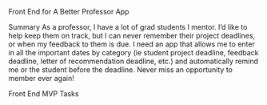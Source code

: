 Front End for A Better Professor App

Summary
As a professor, I have a lot of grad students I mentor. I’d like to help keep them on track, but I can never remember their project deadlines, or when my feedback to them is due. I need an app that allows me to enter in all the important dates by category (ie student project deadline, feedback deadline, letter of recommendation deadline, etc.) and automatically remind me or the student before the deadline. Never miss an opportunity to member ever again!

Front End MVP Tasks

